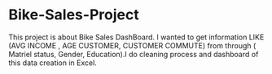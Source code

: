 # Bike-Sales-Project
  This project is about Bike Sales DashBoard. I wanted to get information LIKE (AVG INCOME , AGE CUSTOMER, CUSTOMER COMMUTE) from through ( Matriel status, Gender, Education).I do cleaning process and dashboard of this data creation in Excel.
